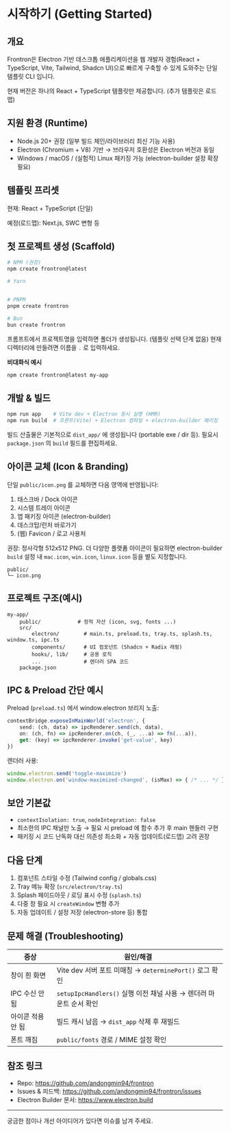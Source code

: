 # 시작하기 (Getting Started)

## 개요

Frontron은 Electron 기반 데스크톱 애플리케이션을 웹 개발자 경험(React + TypeScript, Vite, Tailwind, Shadcn UI)으로 빠르게 구축할 수 있게 도와주는 단일 템플릿 CLI 입니다.

현재 버전은 하나의 React + TypeScript 템플릿만 제공합니다. (추가 템플릿은 로드맵)

## 지원 환경 (Runtime)

- Node.js 20+ 권장 (일부 빌드 체인/라이브러리 최신 기능 사용)
- Electron (Chromium + V8) 기반 → 브라우저 호환성은 Electron 버전과 동일
- Windows / macOS / (실험적) Linux 패키징 가능 (electron-builder 설정 확장 필요)

## 템플릿 프리셋

현재: React + TypeScript (단일)

예정(로드맵): Next.js, SWC 변형 등

## 첫 프로젝트 생성 (Scaffold)

```bash
# NPM (권장)
npm create frontron@latest

# Yarn


# PNPM
pnpm create frontron

# Bun
bun create frontron
```

프롬프트에서 프로젝트명을 입력하면 폴더가 생성됩니다. (템플릿 선택 단계 없음) 현재 디렉터리에 만들려면 이름을 `.` 로 입력하세요.

**비대화식 예시**

```bash
npm create frontron@latest my-app
```

## 개발 & 빌드

```bash
npm run app    # Vite dev + Electron 동시 실행 (HMR)
npm run build  # 프론트(Vite) + Electron 컴파일 + electron-builder 패키징
```

빌드 산출물은 기본적으로 `dist_app/` 에 생성됩니다 (portable exe / dir 등). 필요시 `package.json` 의 `build` 필드를 편집하세요.

## 아이콘 교체 (Icon & Branding)

단일 `public/icon.png` 를 교체하면 다음 영역에 반영됩니다:
1. 태스크바 / Dock 아이콘
2. 시스템 트레이 아이콘
3. 앱 패키징 아이콘 (electron-builder)
4. 데스크탑/런처 바로가기
5. (웹) Favicon / 로고 사용처

권장: 정사각형 512x512 PNG. 더 다양한 플랫폼 아이콘이 필요하면 electron-builder `build` 설정 내 `mac.icon`, `win.icon`, `linux.icon` 등을 별도 지정합니다.

```
public/
└─ icon.png
```

## 프로젝트 구조(예시)

```
my-app/
	public/            # 정적 자산 (icon, svg, fonts ...)
	src/
		electron/        # main.ts, preload.ts, tray.ts, splash.ts, window.ts, ipc.ts
		components/      # UI 컴포넌트 (Shadcn + Radix 래핑)
		hooks/, lib/     # 공용 로직
		...              # 렌더러 SPA 코드
	package.json
```

## IPC & Preload 간단 예시

Preload (`preload.ts`) 에서 window.electron 브리지 노출:
```ts
contextBridge.exposeInMainWorld('electron', {
	send: (ch, data) => ipcRenderer.send(ch, data),
	on: (ch, fn) => ipcRenderer.on(ch, (_, ...a) => fn(...a)),
	get: (key) => ipcRenderer.invoke('get-value', key)
})
```
렌더러 사용:
```ts
window.electron.send('toggle-maximize')
window.electron.on('window-maximized-changed', (isMax) => { /* ... */ })
```

## 보안 기본값

- `contextIsolation: true`, `nodeIntegration: false`
- 최소한의 IPC 채널만 노출 → 필요 시 preload 에 함수 추가 후 main 핸들러 구현
- 패키징 시 코드 난독화 대신 의존성 최소화 + 자동 업데이트(로드맵) 고려 권장

## 다음 단계

1. 컴포넌트 스타일 수정 (Tailwind config / globals.css)
2. Tray 메뉴 확장 (`src/electron/tray.ts`)
3. Splash 페이드아웃 / 로딩 표시 수정 (`splash.ts`)
4. 다중 창 필요 시 `createWindow` 변형 추가
5. 자동 업데이트 / 설정 저장 (electron-store 등) 통합

## 문제 해결 (Troubleshooting)

| 증상 | 원인/해결 |
| ---- | -------- |
| 창이 흰 화면 | Vite dev 서버 포트 미매칭 → `determinePort()` 로그 확인 |
| IPC 수신 안 됨 | `setupIpcHandlers()` 실행 이전 채널 사용 → 렌더러 마운트 순서 확인 |
| 아이콘 적용 안 됨 | 빌드 캐시 남음 → `dist_app` 삭제 후 재빌드 |
| 폰트 깨짐 | `public/fonts` 경로 / MIME 설정 확인 |

## 참조 링크

- Repo: https://github.com/andongmin94/frontron
- Issues & 피드백: https://github.com/andongmin94/frontron/issues
- Electron Builder 문서: https://www.electron.build

---
궁금한 점이나 개선 아이디어가 있다면 이슈를 남겨 주세요.
